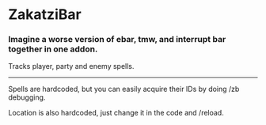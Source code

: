# ZakatziBar
### Imagine a worse version of ebar, tmw, and interrupt bar together in one addon.

Tracks player, party and enemy spells.

---
Spells are hardcoded, but you can easily acquire their IDs by doing /zb debugging.

Location is also hardcoded, just change it in the code and /reload.
